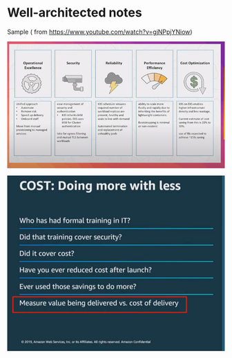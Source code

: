 # Well-architected notes



Sample ( from https://www.youtube.com/watch?v=gjNPpjYNiow)

![image-20201026150549578](./img/image-20201026150549578.png)



![image-20201026155024150](img/image-20201026155024150.png)

